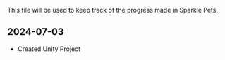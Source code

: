 This file will be used to keep track of the progress made in Sparkle Pets.

## 2024-07-03
* Created Unity Project
